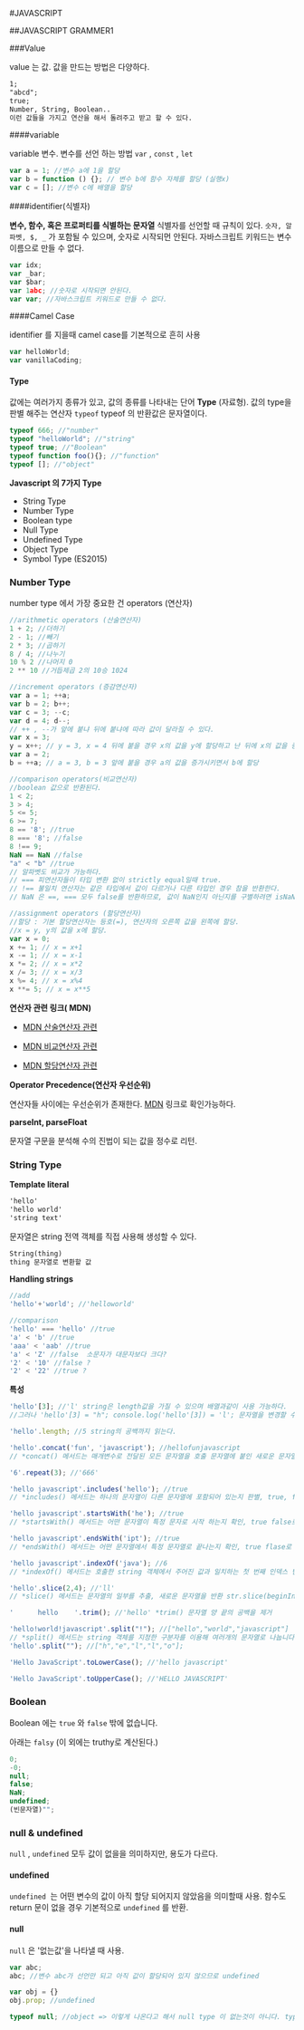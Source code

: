 #JAVASCRIPT

##JAVASCRIPT GRAMMER1

###Value

value 는 값. 값을 만드는 방법은 다양하다.

```html
1;
"abcd";
true;
Number, String, Boolean..
이런 값들을 가지고 연산을 해서 돌려주고 받고 할 수 있다.
```

####variable

variable 변수. 변수를 선언 하는 방법 `var` , `const` , `let` 

```javascript
var a = 1; //변수 a에 1을 할당
var b = function () {}; // 변수 b에 함수 자체를 할당 (실행x)
var c = []; //변수 c에 배열을 할당
```

####identifier(식별자)

**변수, 함수, 혹은 프로퍼티를 식별하는 문자열**
식별자를 선언할 때 규칙이 있다.
`숫자, 알파벳, $, _` 가 포함될 수 있으며, 숫자로 시작되먼 안된다. 자바스크립트 키워드는 변수이름으로 만들 수 없다.

```javascript
var idx;
var _bar;
var $bar;
var 1abc; //숫자로 시작되면 안된다.
var var; //자바스크립트 키워드로 만들 수 없다.
```

####Camel Case

identifier 를 지을때 camel case를 기본적으로 흔히 사용

```javascript
var helloWorld;
var vanillaCoding;
```

#### Type

값에는 여러가지 종류가 있고, 값의 종류를 나타내는 단어 **Type** (자료형).
값의  type을 판별 해주는 연산자 `typeof` 
typeof 의 반환값은 문자열이다.

``` javascript
typeof 666; //"number"
typeof "helloWorld"; //"string"
typeof true; //"Boolean"
typeof function foo(){}; //"function"
typeof []; //"object"
```

**Javascript 의 7가지 Type**

* String Type
* Number Type
* Boolean type
* Null Type
* Undefined Type
* Object Type
* Symbol Type (ES2015)



### Number Type

number type 에서 가장 중요한 건 operators (연산자)

``` javascript
//arithmetic operators (산술연산자)
1 + 2; //더하기
2 - 1; //빼기
2 * 3; //곱하기
8 / 4; //나누기
10 % 2 //나머지 0
2 ** 10 //거듭제곱 2의 10승 1024

//increment operators (증감연산자)
var a = 1; ++a;
var b = 2; b++;
var c = 3; --c;
var d = 4; d--;
// ++ , --가 앞에 붙냐 뒤에 붙냐에 따라 값이 달라질 수 있다.
var x = 3;
y = x++; // y = 3, x = 4 뒤에 붙을 경우 x의 값을 y에 할당하고 난 뒤에 x의 값을 증가시킴
var a = 2;
b = ++a; // a = 3, b = 3 앞에 붙을 경우 a의 값을 증가시키면서 b에 할당

//comparison operators(비교연산자)
//boolean 값으로 반환된다.
1 < 2;
3 > 4;
5 <= 5;
6 >= 7;
8 == '8'; //true
8 === '8'; //false
8 !== 9;
NaN == NaN //false
"a" < "b" //true
// 알파벳도 비교가 가능하다.
// === 피연산자들이 타입 변환 없이 strictly equal일때 true.
// !== 불일치 연산자는 같은 타입에서 값이 다르거나 다른 타입인 경우 참을 반환한다.
// NaN 은 ==, === 모두 false를 반환하므로, 값이 NaN인지 아닌지를 구별하려면 isNaN() 함수를 사용.

//assignment operators (할당연산자)
//할당 : 기본 할당연산자는 등호(=), 연산자의 오른쪽 값을 왼쪽에 할당. 
//x = y, y의 값을 x에 할당.
var x = 0;
x += 1; // x = x+1
x -= 1; // x = x-1
x *= 2; // x = x*2
x /= 3; // x = x/3
x %= 4; // x = x%4
x **= 5; // x = x**5

```

**연산자 관련 링크( MDN)**

- [MDN 산술연산자 관련](https://developer.mozilla.org/ko/docs/Web/JavaScript/Reference/Operators/Arithmetic_Operators)

- [MDN 비교연산자 관련](https://developer.mozilla.org/ko/docs/Web/JavaScript/Reference/Operators/Comparison_Operators)

- [MDN 할당연산자 관련](https://developer.mozilla.org/ko/docs/Web/JavaScript/Reference/Operators/Assignment_Operators)

**Operator Precedence(연산자 우선순위)**

연산자들 사이에는 우선순위가 존재한다.  [MDN](https://developer.mozilla.org/ko/docs/Web/JavaScript/Reference/Operators/%EC%97%B0%EC%82%B0%EC%9E%90_%EC%9A%B0%EC%84%A0%EC%88%9C%EC%9C%84)  링크로 확인가능하다.


**parseInt, parseFloat**

문자열 구문을 분석해 수의 진법이 되는 값을 정수로 리턴.



### String Type

**Template literal**

```html
'hello'
'hello world'
'string text'
```

문자열은 string 전역 객체를 직접 사용해 생성할 수 있다.

``` html
String(thing)
thing 문자열로 변환할 값
```

**Handling strings**

```javascript
//add
'hello'+'world'; //'helloworld'

//comparison
'hello' === 'hello' //true
'a' < 'b' //true
'aaa' < 'aab' //true
'a' < 'Z' //false  소문자가 대문자보다 크다?
'2' < '10' //false ?
'2' < '22' //true ?
```

**특성**

```javascript
'hello'[3]; //'l' string은 length값을 가질 수 있으며 배열과같이 사용 가능하다. 
//그러나 'hello'[3] = "h"; console.log('hello'[3]) = 'l'; 문자열을 변경할 수는 없다.

'hello'.length; //5 string의 공백까지 읽는다. 

'hello'.concat('fun', 'javascript'); //hellofunjavascript 
// *concat() 메서드는 매개변수로 전달된 모든 문자열을 호출 문자열에 붙인 새로운 문자열을 반환합니다.

'6'.repeat(3); //'666'

'hello javascript'.includes('hello'); //true
// *includes() 메서드는 하나의 문자열이 다른 문자열에 포함되어 있는지 판별, true, false로 반환

'hello javascript'.startsWith('he'); //true
// *startsWith() 메서드는 어떤 문자열이 특정 문자로 시작 하는지 확인, true false로 반환

'hello javascript'.endsWith('ipt'); //true
// *endsWith() 메서드는 어떤 문자열에서 특정 문자열로 끝나는지 확인, true flase로 반환

'hello javascript'.indexOf('java'); //6
// *indexOf() 메서드는 호출한 string 객체에서 주어진 값과 일치하는 첫 번째 인덱스 반환, 일치값이 없다면 -1 반환(왼쪽에서 부터 오른쪽으로)

'hello'.slice(2,4); //'ll'
// *slice() 메서드는 문자열의 일부를 추출, 새로운 문자열을 반환 str.slice(beginIndex[, endIndex])

'      hello    '.trim(); //'hello' *trim() 문자열 양 끝의 공백을 제거

'hello!world!javascript'.split("!"); //["hello","world","javascript"]
// *split() 메서드는 string 객체를 지정한 구분자를 이용해 여러개의 문자열로 나눕니다. 배열과 흡사
'hello'.split(""); //["h","e","l","l","o"];

'Hello JavaScript'.toLowerCase(); //'hello javascript'

'Hello JavaScript'.toUpperCase(); //'HELLO JAVASCRIPT'
```



### Boolean

Boolean 에는 `true` 와 `false` 밖에 없습니다.

아래는 `falsy`  (이 외에는 truthy로 계산된다.)

```javascript
0;
-0;
null;
false;
NaN;
undefined;
(빈문자열)"";
```



### null & undefined

`null` , `undefined` 모두 값이 없을을 의미하지만, 용도가 다르다.

#### undefined

`undefined`  는 어떤 변수의 값이 아직 할당 되어지지 않았음을 의미할때 사용.
함수도 return 문이 없을 경우 기본적으로 `undefined` 를 반환.

#### null

`null` 은 '없는값'을 나타낼 때 사용.

```javascript
var abc;
abc; //변수 abc가 선언만 되고 아직 값이 할당되어 있지 않으므로 undefined

var obj = {}
obj.prop; //undefined

typeof null; //object => 이렇게 나온다고 해서 null type 이 없는것이 아니다. typeof null이 object인 것은 실수라고 하기도 함. 
```

